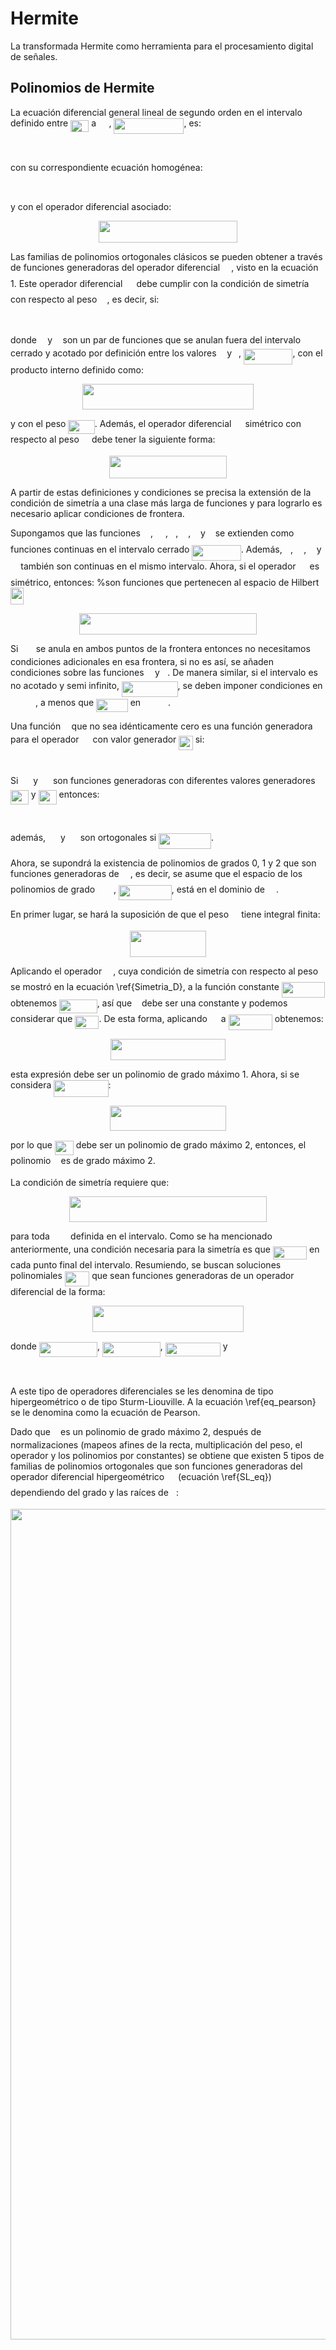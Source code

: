 # Hermite
La transformada Hermite como herramienta para el procesamiento digital de señales.
## Polinomios de Hermite
La ecuación diferencial general lineal de segundo orden en el intervalo definido entre <img src="/tex/1d5ba78bbbafd3226f371146bc348363.svg?invert_in_darkmode&sanitize=true" align=middle width=29.223836399999986pt height=19.1781018pt/> a <img src="/tex/f7a0f24dc1f54ce82fecccbbf48fca93.svg?invert_in_darkmode&sanitize=true" align=middle width=16.43840384999999pt height=14.15524440000002pt/>, <img src="/tex/1e0b3ba102d93befac9442fe8860d166.svg?invert_in_darkmode&sanitize=true" align=middle width=111.99012659999997pt height=24.65753399999998pt/>, es:
<p align="center"><img src="/tex/7292aa4c670187c66ca069062275c782.svg?invert_in_darkmode&sanitize=true" align=middle width=386.56056119999994pt height=17.2895712pt/></p>
con su correspondiente ecuación homogénea:
<p align="center"><img src="/tex/5a3b922048c9c61f121784c4222f9c5d.svg?invert_in_darkmode&sanitize=true" align=middle width=268.71788625pt height=17.2895712pt/></p>
y con el operador diferencial asociado:
<p align="center"><img src="/tex/3d66b0cff53c4d8df04e1313f452654d.svg?invert_in_darkmode&sanitize=true" align=middle width=222.5120073pt height=35.77743345pt/></p>

Las familias de polinomios ortogonales clásicos se pueden obtener a través de funciones generadoras del operador diferencial <img src="/tex/78ec2b7008296ce0561cf83393cb746d.svg?invert_in_darkmode&sanitize=true" align=middle width=14.06623184999999pt height=22.465723500000017pt/>, visto en la ecuación 1. Este operador diferencial <img src="/tex/78ec2b7008296ce0561cf83393cb746d.svg?invert_in_darkmode&sanitize=true" align=middle width=14.06623184999999pt height=22.465723500000017pt/> debe cumplir con la condición de simetría con respecto al peso <img src="/tex/31fae8b8b78ebe01cbfbe2fe53832624.svg?invert_in_darkmode&sanitize=true" align=middle width=12.210846449999991pt height=14.15524440000002pt/>, es decir, si:
<p align="center"><img src="/tex/a7fbbf1ed2488e326418accdeb7c4adc.svg?invert_in_darkmode&sanitize=true" align=middle width=130.7351793pt height=16.438356pt/></p>

donde <img src="/tex/6dbb78540bd76da3f1625782d42d6d16.svg?invert_in_darkmode&sanitize=true" align=middle width=9.41027339999999pt height=14.15524440000002pt/> y <img src="/tex/6c4adbc36120d62b98deef2a20d5d303.svg?invert_in_darkmode&sanitize=true" align=middle width=8.55786029999999pt height=14.15524440000002pt/> son un par de funciones que se anulan fuera del intervalo cerrado y acotado por definición entre los valores <img src="/tex/44bc9d542a92714cac84e01cbbb7fd61.svg?invert_in_darkmode&sanitize=true" align=middle width=8.68915409999999pt height=14.15524440000002pt/> y <img src="/tex/4bdc8d9bcfb35e1c9bfb51fc69687dfc.svg?invert_in_darkmode&sanitize=true" align=middle width=7.054796099999991pt height=22.831056599999986pt/>, <img src="/tex/f867262559b6134ab076c77564c157fa.svg?invert_in_darkmode&sanitize=true" align=middle width=78.41885204999998pt height=24.65753399999998pt/>, con el producto interno definido como:

<p align="center"><img src="/tex/5680b82a1f3e26e54602b384493e91fb.svg?invert_in_darkmode&sanitize=true" align=middle width=273.8631423pt height=41.27894265pt/></p> 

y con el peso <img src="/tex/f338fac0241f93b400e5a4d336d2abc7.svg?invert_in_darkmode&sanitize=true" align=middle width=42.347685599999984pt height=21.18721440000001pt/>. Además, el operador diferencial <img src="/tex/78ec2b7008296ce0561cf83393cb746d.svg?invert_in_darkmode&sanitize=true" align=middle width=14.06623184999999pt height=22.465723500000017pt/> simétrico con respecto al peso <img src="/tex/31fae8b8b78ebe01cbfbe2fe53832624.svg?invert_in_darkmode&sanitize=true" align=middle width=12.210846449999991pt height=14.15524440000002pt/> debe tener la siguiente forma:
<p align="center"><img src="/tex/ce4021d6dae24d162f01e03b9a75dbec.svg?invert_in_darkmode&sanitize=true" align=middle width=188.9532843pt height=35.77743345pt/></p>

A partir de estas definiciones y condiciones se precisa la extensión de la condición de simetría a una clase más larga de funciones y para lograrlo es necesario aplicar condiciones de frontera.

Supongamos que las funciones <img src="/tex/31fae8b8b78ebe01cbfbe2fe53832624.svg?invert_in_darkmode&sanitize=true" align=middle width=12.210846449999991pt height=14.15524440000002pt/>, <img src="/tex/ca34c2e901fab1aed8503bb7124a0d0a.svg?invert_in_darkmode&sanitize=true" align=middle width=16.00080734999999pt height=24.7161288pt/>, <img src="/tex/2ec6e630f199f589a2402fdf3e0289d5.svg?invert_in_darkmode&sanitize=true" align=middle width=8.270567249999992pt height=14.15524440000002pt/>, <img src="/tex/4ae3393b40dfbbbc0932cf55cbc55bc3.svg?invert_in_darkmode&sanitize=true" align=middle width=12.060528149999989pt height=24.7161288pt/>, <img src="/tex/d5c18a8ca1894fd3a7d25f242cbe8890.svg?invert_in_darkmode&sanitize=true" align=middle width=7.928106449999989pt height=14.15524440000002pt/> y <img src="/tex/89f2e0d2d24bcf44db73aab8fc03252c.svg?invert_in_darkmode&sanitize=true" align=middle width=7.87295519999999pt height=14.15524440000002pt/> se extienden como funciones continuas en el intervalo cerrado <img src="/tex/f867262559b6134ab076c77564c157fa.svg?invert_in_darkmode&sanitize=true" align=middle width=78.41885204999998pt height=24.65753399999998pt/>. Además, <img src="/tex/6dbb78540bd76da3f1625782d42d6d16.svg?invert_in_darkmode&sanitize=true" align=middle width=9.41027339999999pt height=14.15524440000002pt/>, <img src="/tex/a58ea0336975e71256c5ca60cc77b7ef.svg?invert_in_darkmode&sanitize=true" align=middle width=13.200234299999991pt height=24.7161288pt/>, <img src="/tex/6c4adbc36120d62b98deef2a20d5d303.svg?invert_in_darkmode&sanitize=true" align=middle width=8.55786029999999pt height=14.15524440000002pt/> y <img src="/tex/19ef11ed79c62a9cb46775c20450d89f.svg?invert_in_darkmode&sanitize=true" align=middle width=12.347803049999989pt height=24.7161288pt/> también son continuas en el mismo intervalo. Ahora, si el operador <img src="/tex/78ec2b7008296ce0561cf83393cb746d.svg?invert_in_darkmode&sanitize=true" align=middle width=14.06623184999999pt height=22.465723500000017pt/> es simétrico, entonces: %son funciones que pertenecen al espacio de Hilbert <img src="/tex/fa3ed62888b8e1569ac4f20ea45b9504.svg?invert_in_darkmode&sanitize=true" align=middle width=21.00656414999999pt height=26.76175259999998pt/> 
<p align="center"><img src="/tex/980683ebbe952735115f58294f8f3c15.svg?invert_in_darkmode&sanitize=true" align=middle width=283.25753775pt height=34.33821765pt/></p>

Si <img src="/tex/6a6a7b4a793be09237dd31c0984fd4bc.svg?invert_in_darkmode&sanitize=true" align=middle width=20.48141204999999pt height=14.15524440000002pt/> se anula en ambos puntos de la frontera entonces no necesitamos condiciones adicionales en esa frontera, si no es así, se añaden condiciones sobre las funciones <img src="/tex/6dbb78540bd76da3f1625782d42d6d16.svg?invert_in_darkmode&sanitize=true" align=middle width=9.41027339999999pt height=14.15524440000002pt/> y <img src="/tex/6c4adbc36120d62b98deef2a20d5d303.svg?invert_in_darkmode&sanitize=true" align=middle width=8.55786029999999pt height=14.15524440000002pt/>. De manera similar, si el intervalo es no acotado y semi infinito, <img src="/tex/0932efb58e3902e39b8bf1383fd62961.svg?invert_in_darkmode&sanitize=true" align=middle width=89.62895204999998pt height=24.65753399999998pt/>, se deben imponer condiciones en <img src="/tex/b2934811d5c5dbe2c070b24f551351bf.svg?invert_in_darkmode&sanitize=true" align=middle width=40.001773349999986pt height=14.15524440000002pt/>, a menos que <img src="/tex/64fd4b5baecb1d1ddc768ea52fc1b0d8.svg?invert_in_darkmode&sanitize=true" align=middle width=50.61825284999998pt height=21.18721440000001pt/> en <img src="/tex/b2934811d5c5dbe2c070b24f551351bf.svg?invert_in_darkmode&sanitize=true" align=middle width=40.001773349999986pt height=14.15524440000002pt/>. 

Una función <img src="/tex/6dbb78540bd76da3f1625782d42d6d16.svg?invert_in_darkmode&sanitize=true" align=middle width=9.41027339999999pt height=14.15524440000002pt/> que no sea idénticamente cero es una función generadora para el operador <img src="/tex/78ec2b7008296ce0561cf83393cb746d.svg?invert_in_darkmode&sanitize=true" align=middle width=14.06623184999999pt height=22.465723500000017pt/> con valor generador <img src="/tex/34be87200b6783c750fbe6036e1cabd2.svg?invert_in_darkmode&sanitize=true" align=middle width=22.374516449999987pt height=22.831056599999986pt/> si:
<p align="center"><img src="/tex/9b6bda61489874088edee030dc66a829.svg?invert_in_darkmode&sanitize=true" align=middle width=97.27011525pt height=12.785402849999999pt/></p>

Si <img src="/tex/4a56997be57a44100652280c609fed70.svg?invert_in_darkmode&sanitize=true" align=middle width=15.96281939999999pt height=14.15524440000002pt/> y <img src="/tex/403bb84cfa047a844e70809e2ab0d151.svg?invert_in_darkmode&sanitize=true" align=middle width=15.96281939999999pt height=14.15524440000002pt/> son funciones generadoras con diferentes valores generadores <img src="/tex/2c74a233e24ddd21111899ee4d0edf59.svg?invert_in_darkmode&sanitize=true" align=middle width=28.92706244999999pt height=22.831056599999986pt/> y <img src="/tex/c362934e85b8e0690d083a3dbda5bffb.svg?invert_in_darkmode&sanitize=true" align=middle width=28.92706244999999pt height=22.831056599999986pt/> entonces:

<p align="center"><img src="/tex/5a42f04c7e08b2926405821fcdc4bbbb.svg?invert_in_darkmode&sanitize=true" align=middle width=372.5926578pt height=16.438356pt/></p>

además, <img src="/tex/4a56997be57a44100652280c609fed70.svg?invert_in_darkmode&sanitize=true" align=middle width=15.96281939999999pt height=14.15524440000002pt/> y <img src="/tex/403bb84cfa047a844e70809e2ab0d151.svg?invert_in_darkmode&sanitize=true" align=middle width=15.96281939999999pt height=14.15524440000002pt/> son ortogonales si <img src="/tex/2d9a10bba9714284f7873f9b21c15202.svg?invert_in_darkmode&sanitize=true" align=middle width=83.79762269999999pt height=24.65753399999998pt/>.

Ahora, se supondrá la existencia de polinomios de grados 0, 1 y 2 que son funciones generadoras de <img src="/tex/78ec2b7008296ce0561cf83393cb746d.svg?invert_in_darkmode&sanitize=true" align=middle width=14.06623184999999pt height=22.465723500000017pt/>, es decir, se asume que el espacio de los polinomios de grado <img src="/tex/c85a67d18322c7784f40a29a9fd19c86.svg?invert_in_darkmode&sanitize=true" align=middle width=12.785434199999989pt height=20.908638300000003pt/> <img src="/tex/63bb9849783d01d91403bc9a5fea12a2.svg?invert_in_darkmode&sanitize=true" align=middle width=9.075367949999992pt height=22.831056599999986pt/>, <img src="/tex/1f78c559db8d8e10c7adb46d10498879.svg?invert_in_darkmode&sanitize=true" align=middle width=84.87430709999998pt height=24.65753399999998pt/>, está en el dominio de <img src="/tex/78ec2b7008296ce0561cf83393cb746d.svg?invert_in_darkmode&sanitize=true" align=middle width=14.06623184999999pt height=22.465723500000017pt/>. 

En primer lugar, se hará la suposición de que el peso <img src="/tex/31fae8b8b78ebe01cbfbe2fe53832624.svg?invert_in_darkmode&sanitize=true" align=middle width=12.210846449999991pt height=14.15524440000002pt/> tiene integral finita:
<p align="center"><img src="/tex/324abfd46c377cd24946b5c275434ea8.svg?invert_in_darkmode&sanitize=true" align=middle width=121.0452507pt height=41.27894265pt/></p>

Aplicando el operador <img src="/tex/78ec2b7008296ce0561cf83393cb746d.svg?invert_in_darkmode&sanitize=true" align=middle width=14.06623184999999pt height=22.465723500000017pt/>, cuya condición de simetría con respecto al peso se mostró en la ecuación \ref{Simetria_D}, a la función constante <img src="/tex/42fcb69dc9243c8ad35915f07e5b9666.svg?invert_in_darkmode&sanitize=true" align=middle width=69.10199339999998pt height=24.65753399999998pt/> obtenemos <img src="/tex/77c412431c143e47622e84ee64d3b4e4.svg?invert_in_darkmode&sanitize=true" align=middle width=60.641549099999985pt height=22.465723500000017pt/>, así que <img src="/tex/89f2e0d2d24bcf44db73aab8fc03252c.svg?invert_in_darkmode&sanitize=true" align=middle width=7.87295519999999pt height=14.15524440000002pt/> debe ser una constante y podemos considerar que <img src="/tex/648bc95f900f2eb70957b396497d7a22.svg?invert_in_darkmode&sanitize=true" align=middle width=38.009795999999994pt height=21.18721440000001pt/>. De esta forma, aplicando <img src="/tex/78ec2b7008296ce0561cf83393cb746d.svg?invert_in_darkmode&sanitize=true" align=middle width=14.06623184999999pt height=22.465723500000017pt/> a <img src="/tex/76da7dbcb9399c3df32124092af67292.svg?invert_in_darkmode&sanitize=true" align=middle width=70.27777349999998pt height=24.65753399999998pt/> obtenemos:

<p align="center"><img src="/tex/ffc7bcb6f7986aed8e170e0e584c6ec3.svg?invert_in_darkmode&sanitize=true" align=middle width=183.08841869999998pt height=34.75462155pt/></p>

esta expresión debe ser un polinomio de grado máximo 1. Ahora, si se considera <img src="/tex/6c460dbcfb16a30cbdbf3e5449c3dd6a.svg?invert_in_darkmode&sanitize=true" align=middle width=87.32805674999999pt height=27.77565449999998pt/>:

<p align="center"><img src="/tex/fad883e9cc02a0948804b34499d1a9bd.svg?invert_in_darkmode&sanitize=true" align=middle width=186.78395999999998pt height=39.452455349999994pt/></p>

por lo que <img src="/tex/e752a14b23931dbf7b12fbf24007e5a5.svg?invert_in_darkmode&sanitize=true" align=middle width=30.029051249999988pt height=22.465723500000017pt/> debe ser un polinomio de grado máximo 2, entonces, el polinomio <img src="/tex/2ec6e630f199f589a2402fdf3e0289d5.svg?invert_in_darkmode&sanitize=true" align=middle width=8.270567249999992pt height=14.15524440000002pt/> es de grado máximo 2.

La condición de simetría requiere que:
<p align="center"><img src="/tex/6620b488d1bf4c71b5d2a6dd5bf474ab.svg?invert_in_darkmode&sanitize=true" align=middle width=316.26666389999997pt height=41.27894265pt/></p>

para toda <img src="/tex/cfecde842a36413fb233cf4913fbcb8f.svg?invert_in_darkmode&sanitize=true" align=middle width=25.27401689999999pt height=14.15524440000002pt/> definida en el intervalo. Como se ha mencionado anteriormente, una condición necesaria para la simetría es que <img src="/tex/8a29053cc48959ad13c6a66210f1cd65.svg?invert_in_darkmode&sanitize=true" align=middle width=54.271222499999986pt height=21.18721440000001pt/> en cada punto final del intervalo. Resumiendo, se buscan soluciones polinomiales <img src="/tex/59943bee64f9108d93bee6741052286b.svg?invert_in_darkmode&sanitize=true" align=middle width=39.39892604999999pt height=24.65753399999998pt/> que sean funciones generadoras de un operador diferencial de la forma:

<p align="center"><img src="/tex/23ea1583c8338b08e7af62349a1804ab.svg?invert_in_darkmode&sanitize=true" align=middle width=242.749947pt height=41.7812637pt/></p>  

donde <img src="/tex/a7024fd20adb1541682356994daf0449.svg?invert_in_darkmode&sanitize=true" align=middle width=93.11082329999998pt height=24.65753399999998pt/>, <img src="/tex/049663a27d86f8494043445f01ea1482.svg?invert_in_darkmode&sanitize=true" align=middle width=92.76834434999998pt height=24.65753399999998pt/>, <img src="/tex/c5650e22f5731eb6c3886cb2096d1864.svg?invert_in_darkmode&sanitize=true" align=middle width=88.13597759999999pt height=22.831056599999986pt/> y 

<p align="center"><img src="/tex/24850ada782e9a5e3485815d284941c2.svg?invert_in_darkmode&sanitize=true" align=middle width=84.5015094pt height=17.2895712pt/></p> 

A este tipo de operadores diferenciales se les denomina de tipo hipergeométrico o de tipo Sturm-Liouville. A la ecuación \ref{eq_pearson} se le denomina como la ecuación de Pearson.

Dado que <img src="/tex/2ec6e630f199f589a2402fdf3e0289d5.svg?invert_in_darkmode&sanitize=true" align=middle width=8.270567249999992pt height=14.15524440000002pt/> es un polinomio de grado máximo 2, después de normalizaciones (mapeos afines de la recta, multiplicación del peso, el operador y los polinomios por constantes) se obtiene que existen 5 tipos de familias de polinomios ortogonales que son funciones generadoras del operador diferencial hipergeométrico <img src="/tex/78ec2b7008296ce0561cf83393cb746d.svg?invert_in_darkmode&sanitize=true" align=middle width=14.06623184999999pt height=22.465723500000017pt/> (ecuación \ref{SL_eq}) dependiendo del grado y las raíces de <img src="/tex/2ec6e630f199f589a2402fdf3e0289d5.svg?invert_in_darkmode&sanitize=true" align=middle width=8.270567249999992pt height=14.15524440000002pt/>:

<p align="center"><img src="/tex/e76792f5c0e9881d3333367f3fc8a84b.svg?invert_in_darkmode&sanitize=true" align=middle width=680.1833676pt height=1328.8053223499999pt/></p>
